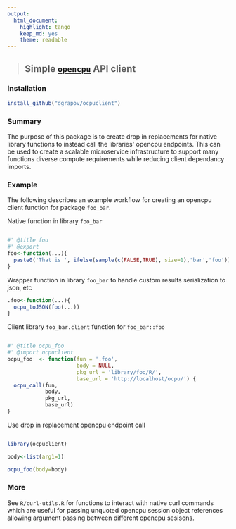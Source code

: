 ```yaml
---
output:
  html_document:
    highlight: tango
    keep_md: yes
    theme: readable
---
```


> ## Simple [`opencpu`](https://www.opencpu.org/) API client

### Installation

```r
install_github("dgrapov/ocpuclient")
```

### Summary
The purpose of this package is to create drop in replacements for native library functions to instead call the libraries' opencpu endpoints. This can be used to create a scalable microservice infrastructure to support many functions diverse compute requirements while reducing client dependancy imports.

### Example
The following describes an example workflow for creating an opencpu client function for package `foo_bar`.

Native function in library `foo_bar`

```r

#' @title foo
#' @export
foo<-function(...){
  paste0('That is ', ifelse(sample(c(FALSE,TRUE), size=1),'bar','foo'))
}

```

Wrapper function in library `foo_bar` to handle custom results serialization to json, etc

```r
.foo<-function(...){
  ocpu_toJSON(foo(...))
}

```

Client library `foo_bar.client` function for  `foo_bar::foo`

```r

#' @title ocpu_foo
#' @import ocpuclient
ocpu_foo  <- function(fun = '.foo',
                      body = NULL,
                      pkg_url = 'library/foo/R/',
                      base_url = 'http://localhost/ocpu/') {
  ocpu_call(fun,
            body,
            pkg_url,
            base_url)
}

```

Use drop in replacement opencpu endpoint call

```r

library(ocpuclient)

body<-list(arg1=1)

ocpu_foo(body=body)

```

### More
See `R/curl-utils.R` for functions to interact with native curl commands which are useful for passing unquoted opencpu session object references allowing argument passing between different opencpu sesisons.

